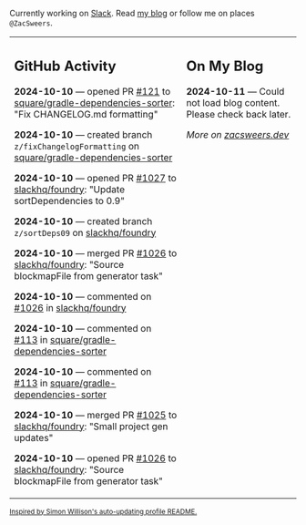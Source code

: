 Currently working on [Slack](https://slack.com/). Read [my blog](https://zacsweers.dev/) or follow me on places `@ZacSweers`.

<table><tr><td valign="top" width="60%">

## GitHub Activity
<!-- githubActivity starts -->
**2024-10-10** — opened PR [#121](https://github.com/square/gradle-dependencies-sorter/pull/121) to [square/gradle-dependencies-sorter](https://github.com/square/gradle-dependencies-sorter): "Fix CHANGELOG.md formatting"

**2024-10-10** — created branch `z/fixChangelogFormatting` on [square/gradle-dependencies-sorter](https://github.com/square/gradle-dependencies-sorter)

**2024-10-10** — opened PR [#1027](https://github.com/slackhq/foundry/pull/1027) to [slackhq/foundry](https://github.com/slackhq/foundry): "Update sortDependencies to 0.9"

**2024-10-10** — created branch `z/sortDeps09` on [slackhq/foundry](https://github.com/slackhq/foundry)

**2024-10-10** — merged PR [#1026](https://github.com/slackhq/foundry/pull/1026) to [slackhq/foundry](https://github.com/slackhq/foundry): "Source blockmapFile from generator task"

**2024-10-10** — commented on [#1026](https://github.com/slackhq/foundry/pull/1026#issuecomment-2406050242) in [slackhq/foundry](https://github.com/slackhq/foundry)

**2024-10-10** — commented on [#113](https://github.com/square/gradle-dependencies-sorter/issues/113#issuecomment-2406043921) in [square/gradle-dependencies-sorter](https://github.com/square/gradle-dependencies-sorter)

**2024-10-10** — commented on [#113](https://github.com/square/gradle-dependencies-sorter/issues/113#issuecomment-2406043773) in [square/gradle-dependencies-sorter](https://github.com/square/gradle-dependencies-sorter)

**2024-10-10** — merged PR [#1025](https://github.com/slackhq/foundry/pull/1025) to [slackhq/foundry](https://github.com/slackhq/foundry): "Small project gen updates"

**2024-10-10** — opened PR [#1026](https://github.com/slackhq/foundry/pull/1026) to [slackhq/foundry](https://github.com/slackhq/foundry): "Source blockmapFile from generator task"
<!-- githubActivity ends -->
</td><td valign="top" width="40%">

## On My Blog
<!-- blog starts -->
**2024-10-11** — Could not load blog content. Please check back later.
<!-- blog ends -->
_More on [zacsweers.dev](https://zacsweers.dev/)_
</td></tr></table>

<sub><a href="https://simonwillison.net/2020/Jul/10/self-updating-profile-readme/">Inspired by Simon Willison's auto-updating profile README.</a></sub>